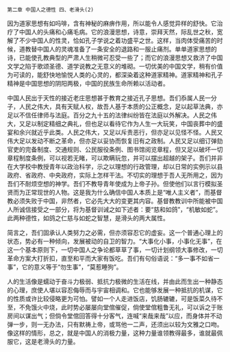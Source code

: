     第二章 中国人之德性 四、老滑头(2) 

   因为道家思想有如吗啡，含有神秘的麻痹作用，所以能令人感觉异样的舒快。它治疗了中国人的头痛和心痛毛病。它的浪漫思想，诗意，崇拜天然，际乱世之秋，宽解了不少中国人的性灵，恰如孔子学说之着功盛平之世。这样，当肉体受痛苦的时候，道教替中国人的灵魂准备了一条安全的退路和一服止痛剂。单单道家思想的诗，已能使孔教典型的严肃人生稍微可忍受一些了；而它的浪漫思想又救济了中国文学之陷于歌颂圣德、道学说教之无意义的堆砌。一切优美的中国文学，稍有价值为可读的，能舒快地愉悦人类的心灵的，都深染着这种道家精神。道家精神和孔子精神是中国思想的阴阳两极，中国的民族生命所赖以活动者。

   中国人民出于天性的接近老庄思想甚于教育之接近孔子思想。吾们忝属人民一分子，人民之伟大，具有天赋人权，故吾人基于本质的公正概念，足以起草法典，亦足以不信任律师与法庭。百分之九十五的法律纠纷皆在法庭以外解决。人民之伟大，又足以制定精细之典礼，但也足以看待它作为人生一大玩笑，中国丧葬中的盛宴和余兴就近乎此类。人民之伟大，又足以斥责恶行，但亦足以见怪不怪。人民又伟大足以发动不断之革命，但亦足以妥协而恢复旧有之政制。人民又足以细订弹劾官吏的完备制度、交通规则、公民服役条例、图书馆阅览章程，但又足以破坏一切章程制度条例，可以视若无睹，可以欺瞒玩忽，并可以摆出超越的架子。吾们并非在大学校中教授青年以政治科学，示之以理想的行政管理，却以日常的实例示以县政府、省政府、中央政府，实际上怎样干法。不切实的理想于吾人无所用之，因为吾们不耐烦空想的神学。吾们不教导青年使成为上帝子孙。但使他们以言行模拟圣贤而为正常现世的人物。这是我为什么确信中国人本质上是“唯人主义者”，而基督教必须失败于中国，非然者，它必先大大的变更其内容。基督教教训中所能被中国人所诚信接受之一部分，将为基督训诫之如下述者：要“慈和如鸽”，“机敏如蛇”。此两种德性，如鸽之仁慈与如蛇之智慧，是滑头的两大属性。

   简言之，吾们固承认人类努力之必需，但亦须容忍它的虚妄。这一个普通心理上的状态，势必有一种倾向，发展被动的自卫的智力。“大事化小事，小事化无事”，在这一个基本原则下，一切中国人之争论都草草了事，一切计划纲领大事修改，一切革命方案大打折扣，直至和平而大家有饭吃。吾们有句俗语说：“多一事不如省一事”，它的意义等于“勿生事”，“莫惹睡狗”。

   人的生活像是蠕动于奋斗力极弱、抵抗力极微的生活在线，并由此而生出一种静态的心理，庶使人堪以容忍侮辱而与宇宙相调和。它也能够发展一种抵抗的机谋，它的性质或许比较侵略更为可怕。譬如一个人走进饭店，饥肠辘辘，可是饭菜久待不至，不免饿火中烧，此时势必屡屡向堂倌催促，倘使堂倌粗鲁无礼，可以诉之于账房间以谋出气；但倘令堂倌回答得十分客气，连喊“来哉来哉”以应，而身体并不动弹一步，则一无办法，只有默祷上帝，或骂他一二声，还须出以较为文雅之口吻。像这样的情形，总之，就是中国人的消极力量，这种力量谁领教得最多，谁就最佩服它，这是老滑头的力量。

